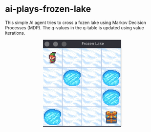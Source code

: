 # ai-plays-frozen-lake

This simple AI agent tries to cross a fozen lake using Markov Decision Processes (MDP). The q-values in the q-table is updated using value iterations. 

<p align="center">
  <img src="demo.png" />
</p>
